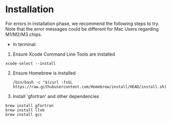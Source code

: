 # Installation
   For errors in installation phase, we recommend the following steps to try. Note that the error messages could be different for Mac Users regarding M1/M2/M3 chips.

- In terminal:
1. Ensure Xcode Command Line Tools are installed
  ```
  xcode-select --install
  ```
2. Ensure Homebrew is installed
   ```
   /bin/bash -c "$(curl -fsSL https://raw.githubusercontent.com/Homebrew/install/HEAD/install.sh)"
   ```
3. Install 'gfortran' and other dependencies
  ```
  brew install gfortran
  brew install llvm
  brew install gcc
  ```

   
